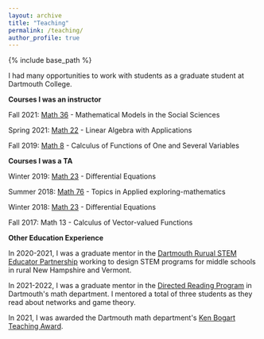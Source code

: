 ```yaml
---
layout: archive
title: "Teaching"
permalink: /teaching/
author_profile: true
---
```


{% include base_path %}

I had many opportunities to work with students as a graduate student at Dartmouth College. 

**Courses I was an instructor**

Fall 2021: [Math 36](https://math.dartmouth.edu/~m36f21/index.php) - Mathematical Models in the Social Sciences

Spring 2021: [Math 22](https://math.dartmouth.edu/~m22s21/index.html) - Linear Algebra with Applications

Fall 2019: [Math 8](http://www.math.dartmouth.edu/~m8f19/general.php) - Calculus of Functions of One and Several Variables

**Courses I was a TA**

Winter 2019: [Math 23](http://www.math.dartmouth.edu/~m23w19/) - Differential Equations

Summer 2018: [Math 76](http://www.math.dartmouth.edu/~m76x18/) - Topics in Applied exploring-mathematics

Winter 2018: [Math 23](http://www.math.dartmouth.edu/~m23w18/) - Differential Equations

Fall 2017: Math 13 - Calculus of Vector-valued Functions

**Other Education Experience**

In 2020-2021, I was a graduate mentor in the [Dartmouth Rurual STEM Educator Partnership](https://sepa.host.dartmouth.edu/) working to design STEM programs for middle schools in rural New Hampshire and Vermont.

In 2021-2022, I was a graduate mentor in the [Directed Reading Program](https://math.dartmouth.edu/~drp/) in Dartmouth's math department. I mentored a total of three students as they read about networks and game theory.

In 2021, I was awarded the Dartmouth math department's [Ken Bogart Teaching Award](https://math.dartmouth.edu/news-resources/prizes/#:~:text=Bogart%20Teaching%20Award,educational%20mission%20of%20the%20department.).